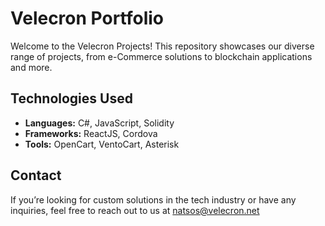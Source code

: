 # Velecron Portfolio

Welcome to the Velecron Projects! 
This repository showcases our diverse range of projects, from e-Commerce solutions to blockchain applications and more.

## Technologies Used
- **Languages:** C#, JavaScript, Solidity
- **Frameworks:** ReactJS, Cordova
- **Tools:** OpenCart, VentoCart, Asterisk
 
## Contact
If you’re looking for custom solutions in the tech industry or have any inquiries, feel free to reach out to us at natsos@velecron.net


